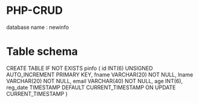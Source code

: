 # PHP-CRUD
  database name : newinfo
  
 
# Table schema 
  CREATE TABLE IF NOT EXISTS pinfo (
                    id INT(6) UNSIGNED AUTO_INCREMENT PRIMARY KEY,
                    fname VARCHAR(20) NOT NULL,
                    lname VARCHAR(20) NOT NULL,
                    email VARCHAR(40) NOT NULL,
                    age INT(6),
                    reg_date TIMESTAMP DEFAULT CURRENT_TIMESTAMP ON UPDATE CURRENT_TIMESTAMP )
